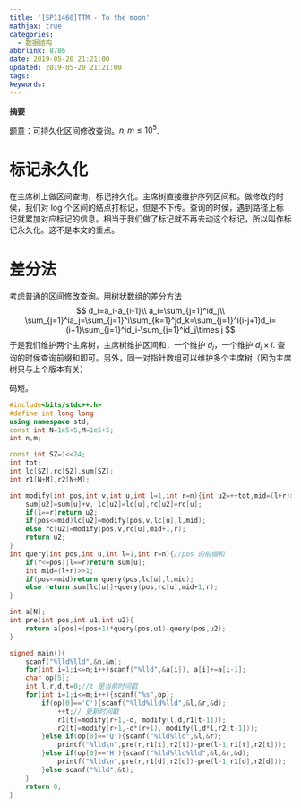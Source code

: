 ```yaml
---
title: '[SP11460]TTM - To the moon'
mathjax: true
categories:
  - 数据结构
abbrlink: 8786
date: 2019-05-20 21:21:00
updated: 2019-05-20 21:21:00
tags:
keywords:
---
```


**摘要**

题意：可持久化区间修改查询。$n,m\leq 10^5$.

<!--more-->

# 标记永久化

在主席树上做区间查询，标记持久化。主席树直接维护序列区间和。做修改的时侯，我们对 log 个区间的结点打标记，但是不下传。查询的时侯，遇到路径上标记就累加对应标记的信息。相当于我们做了标记就不再去动这个标记，所以叫作标记永久化。这不是本文的重点。

# 差分法

考虑普通的区间修改查询。用树状数组的差分方法
$$
d_i=a_i-a_{i-1}\\
a_i=\sum_{j=1}^id_j\\
\sum_{j=1}^ia_j=\sum_{j=1}^i\sum_{k=1}^jd_k=\sum_{j=1}^i(i-j+1)d_i=(i+1)\sum_{j=1}^id_i-\sum_{j=1}^id_j\times j
$$
于是我们维护两个主席树，主席树维护区间和，一个维护 $d_i$，一个维护 $d_i\times i$. 查询的时侯查询前缀和即可。另外，同一对指针数组可以维护多个主席树（因为主席树只与上个版本有关）

码短。

```cpp
#include<bits/stdc++.h>
#define int long long
using namespace std;
const int N=1e5+5,M=1e5+5;
int n,m;

const int SZ=1<<24;
int tot;
int lc[SZ],rc[SZ],sum[SZ];
int r1[N+M],r2[N+M];

int modify(int pos,int v,int u,int l=1,int r=n){int u2=++tot,mid=(l+r)>>1;
    sum[u2]=sum[u]+v, lc[u2]=lc[u],rc[u2]=rc[u];
    if(l==r)return u2;
    if(pos<=mid)lc[u2]=modify(pos,v,lc[u],l,mid);
    else rc[u2]=modify(pos,v,rc[u],mid+1,r);
    return u2;
}
int query(int pos,int u,int l=1,int r=n){//pos 的前缀和
    if(r<=pos||l==r)return sum[u];
    int mid=(l+r)>>1;
    if(pos<=mid)return query(pos,lc[u],l,mid);
    else return sum[lc[u]]+query(pos,rc[u],mid+1,r);
}

int a[N];
int pre(int pos,int u1,int u2){
    return a[pos]+(pos+1)*query(pos,u1)-query(pos,u2);
}

signed main(){
    scanf("%lld%lld",&n,&m);
    for(int i=1;i<=n;i++)scanf("%lld",&a[i]), a[i]+=a[i-1];
    char op[5];
    int l,r,d,t=0;//t 是当前时间戳
    for(int i=1;i<=m;i++){scanf("%s",op);
        if(op[0]=='C'){scanf("%lld%lld%lld",&l,&r,&d);
            ++t;// 更新时间戳
            r1[t]=modify(r+1,-d, modify(l,d,r1[t-1]));
            r2[t]=modify(r+1,-d*(r+1), modify(l,d*l,r2[t-1]));
        }else if(op[0]=='Q'){scanf("%lld%lld",&l,&r);
            printf("%lld\n",pre(r,r1[t],r2[t])-pre(l-1,r1[t],r2[t]));
        }else if(op[0]=='H'){scanf("%lld%lld%lld",&l,&r,&d);
            printf("%lld\n",pre(r,r1[d],r2[d])-pre(l-1,r1[d],r2[d]));
        }else scanf("%lld",&t);
    }
    return 0;
}
```

